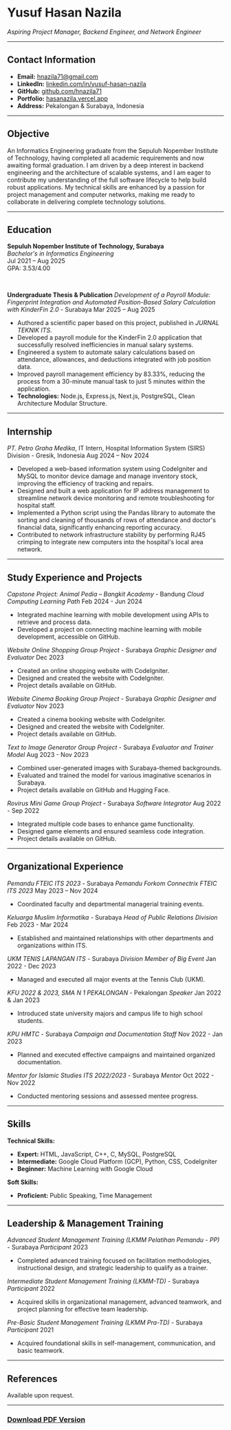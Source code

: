 # Yusuf Hasan Nazila
*Aspiring Project Manager, Backend Engineer, and Network Engineer*

---

## Contact Information
* **Email:** [hnazila71@gmail.com](mailto:hnazila71@gmail.com)
* **LinkedIn:** [linkedin.com/in/yusuf-hasan-nazila](https://linkedin.com/in/yusuf-hasan-nazila)
* **GitHub:** [github.com/hnazila71](https://github.com/hnazila71)
* **Portfolio:** [hasanazila.vercel.app](https://hasanazila.vercel.app)
* **Address:** Pekalongan & Surabaya, Indonesia

---

## Objective
An Informatics Engineering graduate from the Sepuluh Nopember Institute of Technology, having completed all academic requirements and now awaiting formal graduation. I am driven by a deep interest in backend engineering and the architecture of scalable systems, and I am eager to contribute my understanding of the full software lifecycle to help build robust applications. My technical skills are enhanced by a passion for project management and computer networks, making me ready to collaborate in delivering complete technology solutions.

---

## Education
**Sepuluh Nopember Institute of Technology, Surabaya**<br>
*Bachelor's in Informatics Engineering*<br>
Jul 2021 – Aug 2025 <br>
GPA: 3.53/4.00

<br>

**Undergraduate Thesis & Publication**
*Development of a Payroll Module: Fingerprint Integration and Automated Position-Based Salary Calculation with KinderFin 2.0* - Surabaya
Mar 2025 – Aug 2025
* Authored a scientific paper based on this project, published in *JURNAL TEKNIK ITS*.
* Developed a payroll module for the KinderFin 2.0 application that successfully resolved inefficiencies in manual salary systems.
* Engineered a system to automate salary calculations based on attendance, allowances, and deductions integrated with job position data.
* Improved payroll management efficiency by 83.33%, reducing the process from a 30-minute manual task to just 5 minutes within the application.
* **Technologies:** Node.js, Express.js, Next.js, PostgreSQL, Clean Architecture Modular Structure.

---

## Internship
*PT. Petro Graha Medika*, IT Intern, Hospital Information System (SIRS) Division - Gresik, Indonesia
Aug 2024 – Nov 2024
* Developed a web-based information system using CodeIgniter and MySQL to monitor device damage and manage inventory stock, improving the efficiency of tracking and repairs.
* Designed and built a web application for IP address management to streamline network device monitoring and remote troubleshooting for hospital staff.
* Implemented a Python script using the Pandas library to automate the sorting and cleaning of thousands of rows of attendance and doctor's financial data, significantly enhancing reporting accuracy.
* Contributed to network infrastructure stability by performing RJ45 crimping to integrate new computers into the hospital's local area network.

---

## Study Experience and Projects
*Capstone Project: Animal Pedia – Bangkit Academy* - Bandung
*Cloud Computing Learning Path*
Feb 2024 - Jun 2024
* Integrated machine learning with mobile development using APIs to retrieve and process data.
* Developed a project on connecting machine learning with mobile development, accessible on GitHub.

*Website Online Shopping Group Project* - Surabaya
*Graphic Designer and Evaluator*
Dec 2023
* Created an online shopping website with CodeIgniter.
* Designed and created the website with CodeIgniter.
* Project details available on GitHub.

*Website Cinema Booking Group Project* - Surabaya
*Graphic Designer and Evaluator*
Nov 2023
* Created a cinema booking website with CodeIgniter.
* Designed and created the website with CodeIgniter.
* Project details available on GitHub.

*Text to Image Generator Group Project* - Surabaya
*Evaluator and Trainer Model*
Aug 2023 - Nov 2023
* Combined user-generated images with Surabaya-themed backgrounds.
* Evaluated and trained the model for various imaginative scenarios in Surabaya.
* Project details available on GitHub and Hugging Face.

*Rovirus Mini Game Group Project* - Surabaya
*Software Integrator*
Aug 2022 - Sep 2022
* Integrated multiple code bases to enhance game functionality.
* Designed game elements and ensured seamless code integration.
* Project details available on GitHub.

---

## Organizational Experience
*Pemandu FTEIC ITS 2023* - Surabaya
*Pemandu Forkom Connectrix FTEIC ITS 2023*
May 2023 – Nov 2024
* Coordinated faculty and departmental managerial training events.

*Keluarga Muslim Informatika* - Surabaya
*Head of Public Relations Division*
Feb 2023 - Mar 2024
* Established and maintained relationships with other departments and organizations within ITS.

*UKM TENIS LAPANGAN ITS* - Surabaya
*Division Member of Big Event*
Jan 2022 - Dec 2023
* Managed and executed all major events at the Tennis Club (UKM).

*KFU 2022 & 2023, SMA N 1 PEKALONGAN* - Pekalongan
*Speaker*
Jan 2022 & Jan 2023
* Introduced state university majors and campus life to high school students.

*KPU HMTC* - Surabaya
*Campaign and Documentation Staff*
Nov 2022 - Jan 2023
* Planned and executed effective campaigns and maintained organized documentation.

*Mentor for Islamic Studies ITS 2022/2023* - Surabaya
*Mentor*
Oct 2022 - Nov 2022
* Conducted mentoring sessions and assessed mentee progress.

---

## Skills
**Technical Skills:**
* **Expert:** HTML, JavaScript, C++, C, MySQL, PostgreSQL
* **Intermediate:** Google Cloud Platform (GCP), Python, CSS, CodeIgniter
* **Beginner:** Machine Learning with Google Cloud

**Soft Skills:**
* **Proficient:** Public Speaking, Time Management

---

## Leadership & Management Training
*Advanced Student Management Training (LKMM Pelatihan Pemandu - PP)* - Surabaya
*Participant*
2023
* Completed advanced training focused on facilitation methodologies, instructional design, and strategic leadership to qualify as a trainer.

*Intermediate Student Management Training (LKMM-TD)* - Surabaya
*Participant*
2022
* Acquired skills in organizational management, advanced teamwork, and project planning for effective team leadership.

*Pre-Basic Student Management Training (LKMM Pra-TD)* - Surabaya
*Participant*
2021
* Acquired foundational skills in self-management, communication, and basic teamwork.

---

## References
Available upon request.

---

### [Download PDF Version](https://drive.google.com/uc?export=download&id=1f1sYCZMY__ka1_wPvsNWbXypurvZnXnY)
